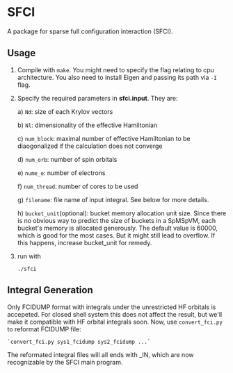 # SFCI

A package for sparse full configuration interaction (SFCI). 

## Usage

1. Compile with `make`. You might need to specify the flag relating to cpu architecture. You also need to install Eigen and passing its path via `-I` flag.
2. Specify the required parameters in **sfci.input**. They are: 

    a) `Nd`: size of each Krylov vectors
    
    b) `Nl`: dimensionality of the effective Hamiltonian 
    
    c) `num_block`: maximal number of effective Hamiltonian to be diaogonalized if the calculation does not converge 
    
    d) `num_orb`: number of spin orbitals 
    
    e) `nume_e`: number of electrons
    
    f) `num_thread`: number of cores to be used
    
    g) `filename`: file name of input integral. See below for more details. 
    
    h) `bucket_unit`(optional): bucket memory allocation unit size. Since there is no obvious way to predict the size of buckets in a SpMSpVM, each bucket's memory is allocated generously. The default value is 60000, which is good for the most cases. But it might still lead to overflow. If this happens, increase bucket_unit for remedy. 

3. run with 

    `./sfci`

## Integral Generation

Only FCIDUMP format with integrals under the unrestricted HF orbitals is accepeted. For closed shell system this does not affect the result, but we'll make it compatible with HF orbital integrals soon. Now, use `convert_fci.py` to reformat FCIDUMP file:

    `convert_fci.py sys1_fcidump sys2_fcidump ...`

The reformated integral files will all ends with \_IN, which are now recognizable by the SFCI main program. 
